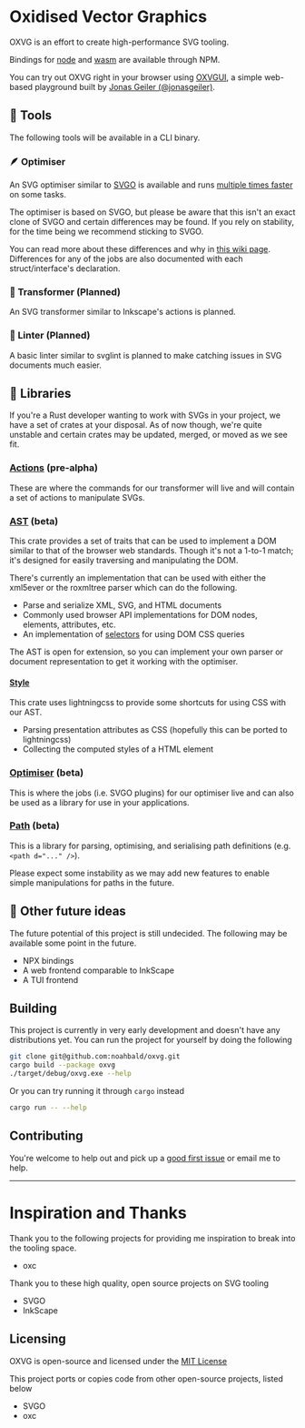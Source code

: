 # Oxidised Vector Graphics

OXVG is an effort to create high-performance SVG tooling.

Bindings for [node](https://www.npmjs.com/package/@oxvg/napi) and [wasm](https://www.npmjs.com/package/@oxvg/wasm) are available through NPM.

You can try out OXVG right in your browser using [OXVGUI](https://oxvgui.jonasgeiler.com/), a simple web-based playground built by [Jonas Geiler (@jonasgeiler)](https://github.com/jonasgeiler).

## 🎯 Tools

The following tools will be available in a CLI binary.

### 🪶 Optimiser

An SVG optimiser similar to [SVGO](https://github.com/svg/svgo) is available and runs [multiple times faster](https://github.com/noahbald/oxvg/wiki/Benchmarks) on some tasks.

The optimiser is based on SVGO, but please be aware that this isn't an exact clone of SVGO and certain differences may be found. If you rely on stability, for the time being we recommend sticking to SVGO.

You can read more about these differences and why in [this wiki page](https://github.com/noahbald/oxvg/wiki/Optimiser#svgo-parity).
Differences for any of the jobs are also documented with each struct/interface's declaration.

### 🤖 Transformer (Planned)

An SVG transformer similar to Inkscape's actions is planned.

### 🧹 Linter (Planned)

A basic linter similar to svglint is planned to make catching issues in SVG documents much easier.

## 📖 Libraries

If you're a Rust developer wanting to work with SVGs in your project, we have a set of crates at your disposal.
As of now though, we're quite unstable and certain crates may be updated, merged, or moved as we see fit.

### [Actions](https://github.com/noahbald/oxvg/tree/main/crates/oxvg_actions) (pre-alpha)

These are where the commands for our transformer will live and will contain a set of actions to manipulate SVGs.

### [AST](https://github.com/noahbald/oxvg/tree/main/crates/oxvg_ast) (beta)

This crate provides a set of traits that can be used to implement a DOM similar to that of the browser web standards. Though it's not a 1-to-1 match; it's designed for easily traversing and manipulating the DOM.

There's currently an implementation that can be used with either the xml5ever or the roxmltree parser which can do the following.

- Parse and serialize XML, SVG, and HTML documents
- Commonly used browser API implementations for DOM nodes, elements, attributes, etc.
- An implementation of [selectors](https://docs.rs/selectors/0.26.0/selectors/) for using DOM CSS queries

The AST is open for extension, so you can implement your own parser or document representation to get it working with the optimiser.

#### [Style](https://github.com/noahbald/oxvg/tree/main/crates/oxvg_ast/src/style.rs)

This crate uses lightningcss to provide some shortcuts for using CSS with our AST.

- Parsing presentation attributes as CSS (hopefully this can be ported to lightningcss)
- Collecting the computed styles of a HTML element

### [Optimiser](https://github.com/noahbald/oxvg/tree/main/crates/oxvg_optimiser) (beta)

This is where the jobs (i.e. SVGO plugins) for our optimiser live and can also be used as a library for use in your applications.

### [Path](https://github.com/noahbald/oxvg/tree/main/crates/oxvg_path) (beta)

This is a library for parsing, optimising, and serialising path definitions (e.g. `<path d="..." />`).

Please expect some instability as we may add new features to enable simple manipulations for paths in the future.

## 💭 Other future ideas

The future potential of this project is still undecided. The following may be available some point in the future.

- NPX bindings
- A web frontend comparable to InkScape
- A TUI frontend

## Building

This project is currently in very early development and doesn't have any distributions yet.
You can run the project for yourself by doing the following

```sh
git clone git@github.com:noahbald/oxvg.git
cargo build --package oxvg
./target/debug/oxvg.exe --help
```

Or you can try running it through `cargo` instead

```sh
cargo run -- --help
```

## Contributing

You're welcome to help out and pick up a [good first issue](https://github.com/noahbald/oxvg/labels/good%20first%20issue) or email me to help.

---

# Inspiration and Thanks

Thank you to the following projects for providing me inspiration to break into the tooling space.

- oxc

Thank you to these high quality, open source projects on SVG tooling

- SVGO
- InkScape

## Licensing

OXVG is open-source and licensed under the [MIT License](./LICENSE)

This project ports or copies code from other open-source projects, listed below

- SVGO
- oxc
